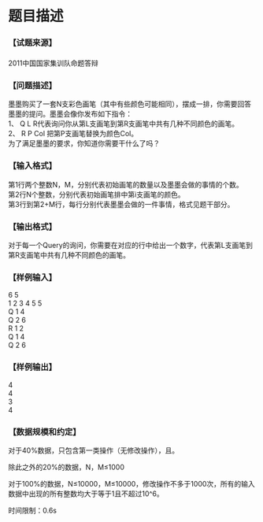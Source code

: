 # 题目描述


<p>
<!--begin main-->
<!-- InstanceBeginEditable name="content" -->
</p><h3>
【试题来源】
</h3>
<div id="psrc" style="margin-top:20px;display:block;">
<div class="pdcont">
2011中国国家集训队命题答辩
</div>
</div>
<div id="pinputs" style="display:none;">
<div class="pdsec">
输入数据
</div>
<div class="pdcont">
<span class="notice"> 这是一道提交答案的试题，下面给出了该题的输入数据：</span> 
</div>
<div class="pddata" id="inputlist">
</div>
</div>
<p>
</p><h3>
【问题描述】
</h3>
<div class="pdcont">
墨墨购买了一套N支彩色画笔（其中有些颜色可能相同），摆成一排，你需要回答墨墨的提问。墨墨会像你发布如下指令：<br/>
1、	Q L R代表询问你从第L支画笔到第R支画笔中共有几种不同颜色的画笔。<br/>
2、	R P Col 把第P支画笔替换为颜色Col。<br/>
为了满足墨墨的要求，你知道你需要干什么了吗？
</div>
<h3>
【输入格式】
</h3>
<div class="pdcont">
第1行两个整数N，M，分别代表初始画笔的数量以及墨墨会做的事情的个数。<br/>
第2行N个整数，分别代表初始画笔排中第i支画笔的颜色。<br/>
第3行到第2+M行，每行分别代表墨墨会做的一件事情，格式见题干部分。
</div>
<h3>
【输出格式】
</h3>
<div class="pdcont">
对于每一个Query的询问，你需要在对应的行中给出一个数字，代表第L支画笔到第R支画笔中共有几种不同颜色的画笔。
</div>
<h3>
【样例输入】
</h3>
<div class="pddata">
6 5<br/>
1 2 3 4 5 5<br/>
Q 1 4<br/>
Q 2 6<br/>
R 1 2<br/>
Q 1 4<br/>
Q 2 6
</div>
<h3>
【样例输出】
</h3>
<div class="pddata">
4<br/>
4<br/>
3<br/>
4
</div>
<h3>
【数据规模和约定】
</h3>
<p>
对于40%数据，只包含第一类操作（无修改操作），且。
</p>
<p>
除此之外的20%的数据，N，M≤1000
</p>
<p>
对于100%的数据，N≤10000，M≤10000，修改操作不多于1000次，所有的输入数据中出现的所有整数均大于等于1且不超过10^6。
</p>
<p>
时间限制：0.6s
</p>
<p></p>
<div id="pcont2" style="margin-top:20px;display:none;">
<div class="pdsec">
问题描述
</div>
<div class="pdcont">
墨墨购买了一套N支彩色画笔（其中有些颜色可能相同），摆成一排，你需要回答墨墨的提问。墨墨会像你发布如下指令：<br/>
1、	Q L R代表询问你从第L支画笔到第R支画笔中共有几种不同颜色的画笔。<br/>
2、	R P Col 把第P支画笔替换为颜色Col。<br/>
为了满足墨墨的要求，你知道你需要干什么了吗？
</div>
<div class="pdsec">
输入格式
</div>
<div class="pdcont">
第1行两个整数N，M，分别代表初始画笔的数量以及墨墨会做的事情的个数。<br/>
第2行N个整数，分别代表初始画笔排中第i支画笔的颜色。<br/>
第3行到第2+M行，每行分别代表墨墨会做的一件事情，格式见题干部分。
</div>
<div class="pdsec">
输出格式
</div>
<div class="pdcont">
对于每一个Query的询问，你需要在对应的行中给出一个数字，代表第L支画笔到第R支画笔中共有几种不同颜色的画笔。
</div>
<div class="pdsec">
样例输入
</div>
<div class="pddata">
6 5<br/>
1 2 3 4 5 5<br/>
Q 1 4<br/>
Q 2 6<br/>
R 1 2<br/>
Q 1 4<br/>
Q 2 6
</div>
<div class="pdsec">
样例输出
</div>
<div class="pddata">
4<br/>
4<br/>
3<br/>
4
</div>
<div class="pdsec">
数据范围
</div>
<div class="pdcont">
对于40%数据，只包含第一类操作（无修改操作），且。
除此之外的20%的数据，N，M≤1000
对于100%的数据，N≤10000，M≤10000，修改操作不多于1000次，所有的输入数据中出现的所有整数均大于等于1且不超过106。
时间限制：0.6s
</div>
</div>
<p></p>
